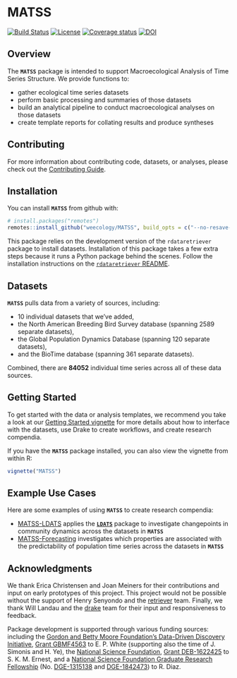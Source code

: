 
<!-- README.md is generated from README.Rmd. Please edit that file -->

# MATSS

<!-- badges: start -->

[![Build
Status](https://travis-ci.org/weecology/MATSS.svg?branch=master)](https://travis-ci.org/weecology/MATSS)
[![License](https://img.shields.io/badge/license-MIT-blue.svg)](https://raw.githubusercontent.com/weecology/MATSS/master/LICENSE)
[![Coverage
status](https://codecov.io/gh/weecology/MATSS/branch/master/graph/badge.svg)](https://codecov.io/github/weecology/MATSS?branch=master)
[![DOI](https://zenodo.org/badge/DOI/10.5281/zenodo.3333008.svg)](https://doi.org/10.5281/zenodo.3333008)
<!-- badges: end -->

## Overview

The **`MATSS`** package is intended to support Macroecological Analysis
of Time Series Structure. We provide functions to:

  - gather ecological time series datasets
  - perform basic processing and summaries of those datasets
  - build an analytical pipeline to conduct macroecological analyses on
    those datasets
  - create template reports for collating results and produce syntheses

## Contributing

For more information about contributing code, datasets, or analyses,
please check out the [Contributing Guide](CONTRIBUTING.md).

## Installation

You can install **`MATSS`** from github with:

``` r
# install.packages("remotes")
remotes::install_github("weecology/MATSS", build_opts = c("--no-resave-data", "--no-manual"))
```

This package relies on the development version of the `rdataretriever`
package to install datasets. Installation of this package takes a few
extra steps because it runs a Python package behind the scenes. Follow
the installation instructions on the [`rdataretriever`
README](https://github.com/ropensci/rdataretriever).

## Datasets

**`MATSS`** pulls data from a variety of sources, including:

  - 10 individual datasets that we’ve added,
  - the North American Breeding Bird Survey database (spanning 2589
    separate datasets),
  - the Global Population Dynamics Database (spanning 120 separate
    datasets),
  - and the BioTime database (spanning 361 separate datasets).

Combined, there are **84052** individual time series across all of these
data sources.

## Getting Started

To get started with the data or analysis templates, we recommend you
take a look at our [Getting Started
vignette](https://weecology.github.io/MATSS/articles/MATSS.html) for
more details about how to interface with the datasets, use Drake to
create workflows, and create research compendia.

If you have the **`MATSS`** package installed, you can also view the
vignette from within R:

``` r
vignette("MATSS")
```

## Example Use Cases

Here are some examples of using **`MATSS`** to create research
compendia:

  - [MATSS-LDATS](https://github.com/weecology/MATSS-LDATS) applies the
    [**`LDATS`**](https://github.com/weecology/LDATS) package to
    investigate changepoints in community dynamics across the datasets
    in **`MATSS`**
  - [MATSS-Forecasting](https://github.com/weecology/MATSS-forecasting)
    investigates which properties are associated with the predictability
    of population time series across the datasets in **`MATSS`**

## Acknowledgments

We thank Erica Christensen and Joan Meiners for their contributions and
input on early prototypes of this project. This project would not be
possible without the support of Henry Senyondo and the
[retriever](https://www.data-retriever.org/) team. Finally, we thank
Will Landau and the [drake](https://ropensci.github.io/drake/) team for
their input and responsiveness to feedback.

Package development is supported through various funding sources:
including the [Gordon and Betty Moore Foundation’s Data-Driven Discovery
Initiative](http://www.moore.org/programs/science/data-driven-discovery),
[Grant GBMF4563](http://www.moore.org/grants/list/GBMF4563) to E. P.
White (supporting also the time of J. Simonis and H. Ye), the [National
Science Foundation](http://nsf.gov/), [Grant
DEB-1622425](https://www.nsf.gov/awardsearch/showAward?AWD_ID=1622425)
to S. K. M. Ernest, and a [National Science Foundation Graduate Research
Fellowship](https://www.nsfgrfp.org/) (No.
[DGE-1315138](https://www.nsf.gov/awardsearch/showAward?AWD_ID=1315138)
and
[DGE-1842473](https://www.nsf.gov/awardsearch/showAward?AWD_ID=1842473))
to R. Diaz.
